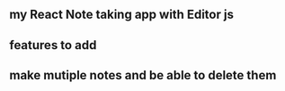## my React Note taking app with Editor js 

## features to add 
## make mutiple notes and be able to delete them 
